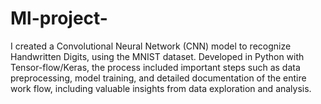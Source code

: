 # Ml-project-
 I created a Convolutional Neural Network (CNN) model to recognize Handwritten Digits, using the
 MNIST dataset. Developed in Python with Tensor-flow/Keras, the process included important steps
 such as data preprocessing, model training, and detailed documentation of the entire work flow,
 including valuable insights from data exploration and analysis.
